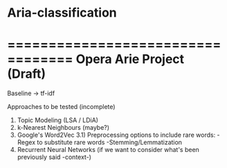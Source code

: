 # Aria-classification
==================================
Opera Arie Project (Draft)
==================================

Baseline -> tf-idf 

Approaches to be tested (incomplete)
1) Topic Modeling (LSA / LDiA) 
2) k-Nearest Neighbours (maybe?)
3) Google's Word2Vec
	3.1) Preprocessing options to include rare words:
		-Regex to substitute rare words
		-Stemming/Lemmatization
4) Recurrent Neural Networks (if we want to consider what's been previously said -context-)
